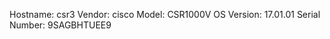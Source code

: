 Hostname:      csr3
Vendor:        cisco
Model:         CSR1000V
OS Version:    17.01.01
Serial Number:  9SAGBHTUEE9